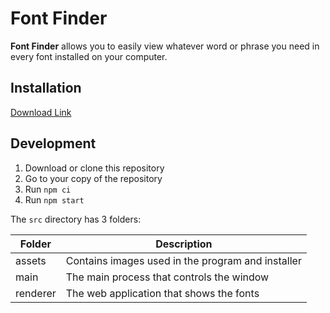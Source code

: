 # Font Finder

**Font Finder** allows you to easily view whatever word or phrase you need in every font installed on your computer.

## Installation

[Download Link](https://aquacash5.github.io/FontFinder/)

## Development

1. Download or clone this repository
2. Go to your copy of the repository
3. Run `npm ci`
4. Run `npm start`

The `src` directory has 3 folders:

| Folder    | Description                                                   |
| --------- | ------------------------------------------------------------- |
| assets    | Contains images used in the program and installer             |
| main      | The main process that controls the window                     |
| renderer  | The web application that shows the fonts                      |
